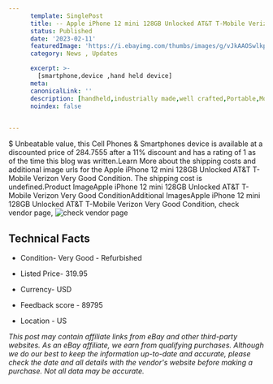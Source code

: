 ```yaml
---
      template: SinglePost
      title: -- Apple iPhone 12 mini 128GB Unlocked AT&T T-Mobile Verizon Very Good Condition
      status: Published
      date: '2023-02-11'
      featuredImage: 'https://i.ebayimg.com/thumbs/images/g/vJkAAOSwlkpjmLLl/s-l225.jpg'
      category: News , Updates

      excerpt: >-
        [smartphone,device ,hand held device]
      meta:
      canonicalLink: ''
      description: [handheld,industrially made,well crafted,Portable,Mobile,Compact,Convenient,Lightweight,Maneuverable,Man-portable,Miniature,Carriable,Hand-held,Light,Holdable,Transportable,Mobile device,Pocket-sized,On-the-go,Wireless,Cordless,Compact size,Convenient size, smartphone,device ,hand held device]
      noindex: false

        
---
```

$
    Unbeatable value, this Cell Phones & Smartphones device is available at a discounted price of 284.7555 after a 11% discount and has a rating of 1 as of the time this blog was written.Learn More about the shipping costs and additional image urls for the Apple iPhone 12 mini 128GB Unlocked AT&T T-Mobile Verizon Very Good Condition. The shipping cost is undefined.Product ImageApple iPhone 12 mini 128GB Unlocked AT&T T-Mobile Verizon Very Good ConditionAdditional ImagesApple iPhone 12 mini 128GB Unlocked AT&T T-Mobile Verizon Very Good Condition, check vendor page, ![check vendor page](https://origin-galleryplus.ebayimg.com/ws/web/304077015674_2_0_1/225x225.jpg)
    
    

 ## Technical Facts 



     
      

 - Condition- Very Good - Refurbished 


      

 - Listed Price- 319.95 


      

 - Currency- USD 


      

 - Feedback score - 89795 


      

 - Location - US 


      
      

 *_This post may contain affiliate links from eBay and other third-party websites. As an eBay affiliate, we earn from qualifying purchases. Although we do our best to keep the information up-to-date and accurate, please check the date and all details with the vendor's website before making a purchase. Not all data may be accurate._*



    
    
    
    
    